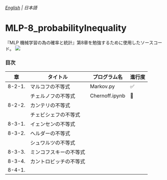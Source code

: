 ###### [English](./README-en.md) | 日本語
# MLP-8_probabilityInequality

『MLP 機械学習の為の確率と統計』第8章を勉強するために使用したソースコード。  <img src="https://img.shields.io/badge/-Python-F2C63C.svg?logo=python&style=3D&logoColor=0000dd">

### 目次

| 章     | タイトル                            | プログラム名    | 進行度 |
| ------ | ---------------------------------- | -------------- | ------ |
| 8-2-1. | マルコフの不等式                     | Markov.py      | :white_check_mark: |
|        | チェルノフの不等式                   | Chernoff.ipynb | :construction: |
| 8-2-2. | カンテリの不等式                     |  |  |
|        | チェビシェフの不等式                 |  |  |
| 8-3-1. | イェンセンの不等式                   |  |  |
| 8-3-2. | ヘルダーの不等式                     |  |  |
|        | シュワルツの不等式                   |  |  |
| 8-3-3. | ミンコフスキーの不等式               |  |  |
| 8-3-4. | カントロビッチの不等式               |  |  |
| 8-4-1. |  |  |

